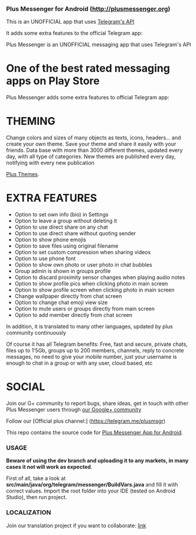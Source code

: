 ### Plus Messenger for Android (http://plusmessenger.org)

This is an UNOFFICIAL app that uses [Telegram's API](https://core.telegram.org/api)

It adds some extra features to the official Telegram app:

Plus Messenger is an UNOFFICIAL messaging app that uses Telegram's API
# One of the best rated messaging apps on Play Store #

Plus Messenger adds some extra features to official Telegram app:

# THEMING #
Change colors and sizes of many objects as texts, icons, headers... and create your own theme.
Save your theme and share it easily with your friends.
Data base with more than 3000 different themes, updated every day, with all type of categories. New themes are published every day, notifying with every new publication

[Plus Themes](https://play.google.com/store/apps/details?id=es.rafalense.themes).

# EXTRA FEATURES #
+ Option to set own info (bio) in Settings
+ Option to leave a group without deleting it
+ Option to use direct share on any chat
+ Option to use direct share without quoting sender
+ Option to show phone emojis
+ Option to save files using original filename 
+ Option to set custom compression when sharing videos
+ Option to use phone font
+ Option to show own photo or user photo in chat bubbles
+ Group admin is shown in groups profile
+ Option to discard proximity sensor changes when playing audio notes
+ Option to show profile pics when clicking photo in main screen
+ Option to show profile screen when clicking photo in main screen
+ Change wallpaper directly from chat screen
+ Option to change chat emoji view size
+ Option to mute users or groups directly from main screen
+ Option to add member directly from chat screen

In addition, it is translated to many other languages, updated by plus community continuously

Of course it has all Telegram benefits:
Free, fast and secure, private chats, files up to 1’5Gb, groups up to 200 members, channels, reply to concrete messages, no need to give your mobile number, just your username is enough to chat in a group or with any user, cloud based, etc

# SOCIAL #
Join our G+ community to report bugs, share ideas, get in touch with other Plus Messenger users through [our Google+ community](https://plus.google.com/communities/106927015963860485525)

Follow our [Official plus channel:] (https://telegram.me/plusmsgr)


This repo contains the source code for [Plus Messenger App for Android](https://play.google.com/store/apps/details?id=org.telegram.plus).

### USAGE
**Beware of using the dev branch and uploading it to any markets, in many cases it not will work as expected**.

First of all, take a look at **src/main/java/org/telegram/messenger/BuildVars.java** and fill it with correct values.
Import the root folder into your IDE (tested on Android Studio), then run project.

### LOCALIZATION
Join our translation project if you want to collaborate: [link](https://www.transifex.com/projects/p/plusmessenger/)

